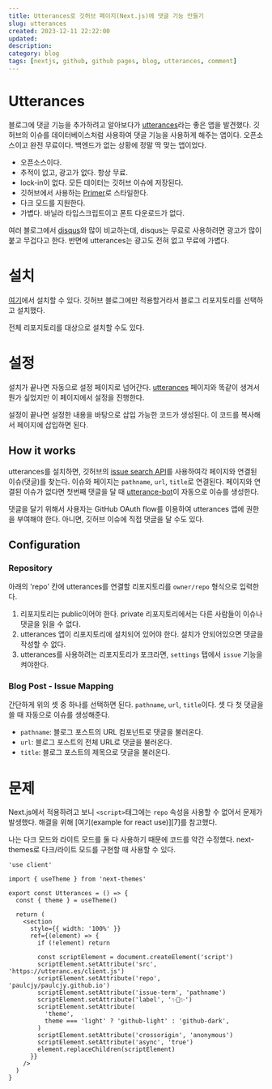 ```yaml
---
title: Utterances로 깃허브 페이지(Next.js)에 댓글 기능 만들기
slug: utterances
created: 2023-12-11 22:22:00
updated:
description:
category: blog
tags: [nextjs, github, github pages, blog, utterances, comment]
---
```


# Utterances

블로그에 댓글 기능을 추가하려고 알아보다가 [utterances][1]라는 좋은 앱을 발견했다. 깃허브의 이슈를 데이터베이스처럼 사용하여 댓글 기능을 사용하게 해주는 앱이다. 오픈소스이고 완전 무료이다. 백엔드가 없는 상황에 정말 딱 맞는 앱이었다.

- 오픈소스이다.
- 추적이 없고, 광고가 없다. 항상 무료.
- lock-in이 없다. 모든 데이터는 깃허브 이슈에 저장된다.
- 깃허브에서 사용하는 [Primer][2]로 스타일한다.
- 다크 모드를 지원한다.
- 가볍다. 바닐라 타입스크립트이고 폰트 다운로드가 없다.

여러 블로그에서 [disqus][3]와 많이 비교하는데, disqus는 무료로 사용하려면 광고가 많이 붙고 무겁다고 한다. 반면에 utterances는 광고도 전혀 없고 무료에 가볍다.

# 설치

[여기][4]에서 설치할 수 있다. 깃허브 블로그에만 적용할거라서 블로그 리포지토리를 선택하고 설치했다.

전체 리포지토리를 대상으로 설치할 수도 있다.

# 설정

설치가 끝나면 자동으로 설정 페이지로 넘어간다. [utterances][1] 페이지와 똑같이 생겨서 뭔가 싶었지만 이 페이지에서 설정을 진행한다.

설정이 끝나면 설정한 내용을 바탕으로 삽입 가능한 코드가 생성된다. 이 코드를 복사해서 페이지에 삽입하면 된다.

## How it works

utterances를 설치하면, 깃허브의 [issue search API][5]를 사용하여각 페이지와 연결된 이슈(댓글)를 찾는다. 이슈와 페이지는 `pathname`, `url`, `title`로 연결된다. 페이지와 연결된 이슈가 없다면 첫번째 댓글을 달 때 [utterance-bot][6]이 자동으로 이슈를 생성한다.

댓글을 달기 위해서 사용자는 GitHub OAuth flow를 이용하여 utterances 앱에 권한을 부여해야 한다. 아니면, 깃허브 이슈에 직접 댓글을 달 수도 있다.

## Configuration

### Repository

아래의 'repo' 칸에 utterances를 연결할 리포지토리를 `owner/repo` 형식으로 입력한다.

1. 리포지토리는 public이어야 한다. private 리포지토리에서는 다른 사람들이 이슈나 댓글을 읽을 수 없다.
2. utterances 앱이 리포지토리에 설치되어 있어야 한다. 설치가 안되어있으면 댓글을 작성할 수 없다.
3. utterances를 사용하려는 리포지토리가 포크라면, `settings` 탭에서 `issue` 기능을 켜야한다.

### Blog Post - Issue Mapping

간단하게 위의 셋 중 하나를 선택하면 된다. `pathname`, `url`, `title`이다. 셋 다 첫 댓글을 쓸 때 자동으로 이슈를 생성해준다.

- `pathname`: 블로그 포스트의 URL 컴포넌트로 댓글을 불러온다.
- `url`: 블로그 포스트의 전체 URL로 댓글을 불러온다.
- `title`: 블로그 포스트의 제목으로 댓글을 불러온다.

# 문제

Next.js에서 적용하려고 보니 `<script>`태그에는 `repo` 속성을 사용할 수 없어서 문제가 발생했다. 해결을 위해 [여기(example for react use)][7]를 참고했다.

나는 다크 모드와 라이트 모드를 둘 다 사용하기 때문에 코드를 약간 수정했다. next-themes로 다크/라이트 모드를 구현할 때 사용할 수 있다.

```tsx
'use client'

import { useTheme } from 'next-themes'

export const Utterances = () => {
  const { theme } = useTheme()

  return (
    <section
      style={{ width: '100%' }}
      ref={(element) => {
        if (!element) return

        const scriptElement = document.createElement('script')
        scriptElement.setAttribute('src', 'https://utteranc.es/client.js')
        scriptElement.setAttribute('repo', 'paulcjy/paulcjy.github.io')
        scriptElement.setAttribute('issue-term', 'pathname')
        scriptElement.setAttribute('label', '✨💬✨')
        scriptElement.setAttribute(
          'theme',
          theme === 'light' ? 'github-light' : 'github-dark',
        )
        scriptElement.setAttribute('crossorigin', 'anonymous')
        scriptElement.setAttribute('async', 'true')
        element.replaceChildren(scriptElement)
      }}
    />
  )
}
```

[1]: https://utteranc.es/
[2]: https://primer.style/
[3]: https://disqus.com/
[4]: https://github.com/apps/utterances
[5]: https://docs.github.com/en/rest/search?apiVersion=2022-11-28#search-issues
[6]: https://github.com/utterances-bot
